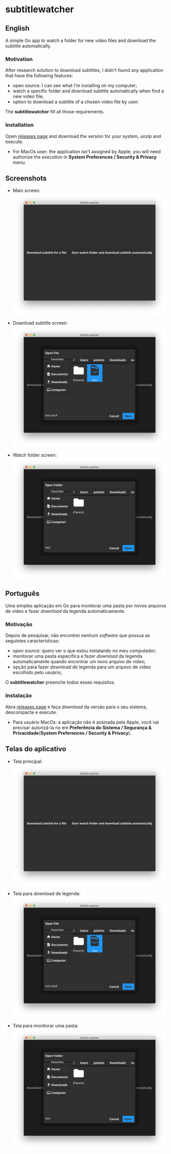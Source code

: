 # subtitlewatcher

## English
A simple Go app to watch a folder for new video files and download the subtitle automatically.

### Motivation
After research solution to download subtitles, I didn't found any application that have the following features:

- open source: I can see what I'm installing on my computer;
- watch a specific folder and download subtitle automatically when find a new video file;
- option to download a subtitle of a chosen video file by user;

The **subtitlewatcher** fill all those requirements. 

### Installation
Open [releases page](https://github.com/polotto/subtitlewatcher/releases) and download the version for your system, unzip and execute.

- For MacOs user: the application isn't assigned by Apple, you will need authorize the execution in **System Preferences / Security & Privacy** menu. 

## Screenshots
- Main screen:
![main screen](./images/screen1.png)

- Download subtitle screen:
![download subtitle screen](./images/screen2.png)

- Watch folder screen:
![watch folder screen](./images/screen3.png)

## Português
Uma simples aplicação em Go para monitorar uma pasta por novos arquivos de vídeo e fazer _download_ da legenda automaticamente.

### Motivação
Depois de pesquisar, não encontrei nenhum _software_ que possua as seguintes características:

- _open source_: quero ver o que estou instalando no meu computador;
- monitorar uma pasta específica e fazer _download_ da legenda automaticamente quando encontrar um novo arquivo de vídeo;
- opção para fazer _download_ de legenda para um arquivo de vídeo escolhido pelo usuário;

O **subtitlewatcher** preenche todos esses requisitos. 

### Instalação
Abra [releases page](https://github.com/polotto/subtitlewatcher/releases) e faça _download_ da versão para o seu sistema, descompacte e execute.

- Para usuário MacOs: a aplicação não é assinada pela Apple, você vai precisar autorizá-la no em **Preferência do Sistema / Segurança & Privacidade**(**System Preferences / Security & Privacy**).

## Telas do aplicativo
- Tela principal:
![Tela principal](./images/screen1.png)

- Tela para download de legenda:
![Tela para download de legenda](./images/screen2.png)

- Tela para monitorar uma pasta:
![Tela para monitorar uma pasta](./images/screen3.png)